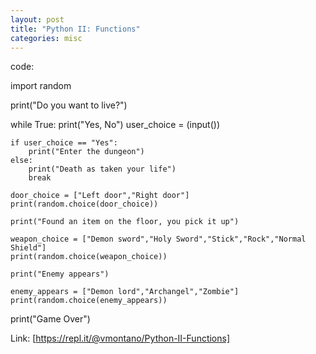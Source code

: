 ```yaml
---
layout: post
title: "Python II: Functions"
categories: misc
---
```

code:

import random

print("Do you want to live?") 

while True:
    print("Yes, No")
    user_choice = (input())
    
    if user_choice == "Yes":
        print("Enter the dungeon")
    else:
        print("Death as taken your life")
        break
    
    door_choice = ["Left door","Right door"]
    print(random.choice(door_choice))
    
    print("Found an item on the floor, you pick it up")
    
    weapon_choice = ["Demon sword","Holy Sword","Stick","Rock","Normal Shield"]
    print(random.choice(weapon_choice))
    
    print("Enemy appears")
    
    enemy_appears = ["Demon lord","Archangel","Zombie"]
    print(random.choice(enemy_appears))

print("Game Over")

Link: [https://repl.it/@vmontano/Python-II-Functions]
